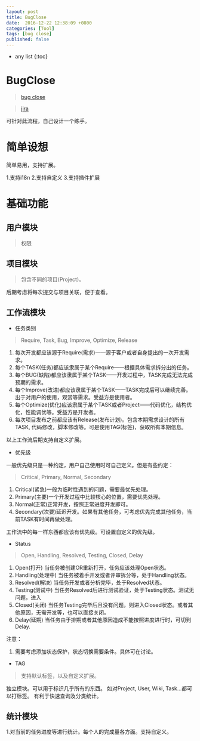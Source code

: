 ```yaml
---
layout: post
title: BugClose
date:  2016-12-22 12:38:09 +0800
categories: [Tool]
tags: [bug close]
published: false
---
```


* any list
{:toc}

# BugClose

> [bug close](https://www.bugclose.com/)

> [jira](https://www.atlassian.com/software/jira)

可针对此流程，自己设计一个练手。

# 简单设想

简单易用，支持扩展。

1.支持i18n
2.支持自定义
3.支持插件扩展

# 基础功能

## 用户模块

> 权限

## 项目模块

> 包含不同的项目(Project)。

后期考虑将每次提交与项目关联，便于查看。

## 工作流模块

- 任务类别

> Require, Task, Bug, Improve, Optimize, Release 

1.  每次开发都应该源于Require(需求)——源于客户或者自身提出的一次开发需求。
2.  每个TASK(任务)都应该隶属于某个Require——根据具体需求拆分出的任务。
3.  每个BUG(缺陷)都应该隶属于某个TASK——开发过程中，TASK完成无法完成预期的需求。
4.  每个Improve(改进)都应该隶属于某个TASK——TASK完成后可以继续完善。出于对用户的使用，观赏等需求。受益方是使用者。
5.  每个Optimize(优化)应该隶属于某个TASK或者Project——代码优化，结构优化，性能调优等。受益方是开发者。
6.  每次项目发布之前都应该有Release(发布计划)。包含本期需求设计的所有TASK, 代码修改，脚本修改等。可是使用TAG(标签)，获取所有本期信息。

以上工作流后期支持自定义扩展。

- 优先级

一般优先级只是一种约定，用户自己使用时可自己定义。但是有些约定：

>  Critical, Primary, Normal, Secondary
 
1. Critical(紧急)一般为临时性遇到的问题，需要最优先处理。
2. Primary(主要)一个开发过程中比较核心的位置，需要优先处理。
3. Normal(正常)正常开发，按照正常进度开发即可。
4. Secondary(次要)延迟开发。如果有其他任务，可考虑优先完成其他任务，当前TASK有时间再做处理。

工作流中的每一样东西都应该有优先级。可设置自定义的优先级。

- Status

> Open, Handling, Resolved, Testing, Closed, Delay

1. Open(打开) 当任务被创建OR重新打开，任务应该处理Open状态。
2. Handling(处理中) 当任务被着手开发或者评审拆分等，处于Handling状态。
3. Resolved(解决) 当任务开发或者分析完毕，处于Resolved状态。
4. Testing(测试中) 当任务Resolved后进行测试验证，处于Testing状态。测试无问题，进入
5. Closed(关闭)  当任务Testing完毕后且没有问题，则进入Closed状态。或者其他原因，无需开发等，也可以直接关闭。
6. Delay(延期)  当任务由于排期或者其他原因造成不能按照进度进行时，可切到Delay.

注意：
1. 需要考虑添加状态保护，状态切换需要条件。具体可在讨论。

- TAG

> 支持默认标签，以及自定义扩展。

独立模块。可以用于标识几乎所有的东西。
如对Project, User, Wiki, Task...都可以打标签。 有利于快速查询及分类统计。

## 统计模块

1.对当前的任务进度等进行统计。每个人的完成量各方面。支持自定义。

 





